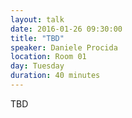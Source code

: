 ```yaml
---
layout: talk
date: 2016-01-26 09:30:00
title: "TBD"
speaker: Daniele Procida
location: Room 01
day: Tuesday
duration: 40 minutes
---
```


TBD
